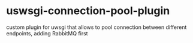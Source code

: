# uswsgi-connection-pool-plugin
 custom plugin for uwsgi that allows to pool connection between different endpoints, adding RabbitMQ first
